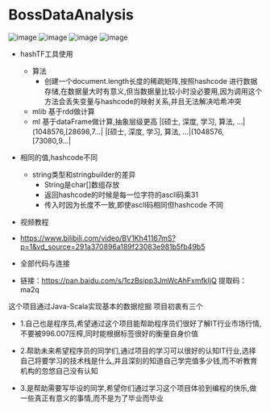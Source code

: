 # BossDataAnalysis
![image](https://user-images.githubusercontent.com/65523997/230296246-aeed227d-95b5-4eff-835e-fa10d3be580f.png)
![image](https://user-images.githubusercontent.com/65523997/230296359-00b8b910-5be1-4251-a8c4-004604866f9e.png)
![image](https://user-images.githubusercontent.com/65523997/230296942-3e502218-4c7d-4ae6-b0a4-e90aa0db816d.png)
![image](https://user-images.githubusercontent.com/65523997/230297100-a1ee0319-f57d-4628-a30c-49e9d266ff48.png)
- hashTF工具使用
	- 算法
		- 创建一个document.length长度的稀疏矩阵,按照hashcode 进行数据存储,在数据量大时有意义,但当数据量比较小时没必要用,因为调用这个方法会丢失变量与hashcode的映射关系,并且无法解决哈希冲突
	- mlib 基于rdd做计算
	- ml 基于dataFrame做计算,抽象层级更高
|[硕士, 深度, 学习, 算法, ...|(1048576,[28698,7...|
|[硕士, 深度, 学习, 算法, ...|(1048576,[73080,9...|
- 相同的值,hashcode不同
	- string类型和stringbuilder的差异
		- String是char[]数组存放
		- 返回hashcode的时候是每一位字符的ascll码乘31
		- 传入时因为长度不一致,即使ascll码相同但hashcode 不同

 - 视频教程
  - https://www.bilibili.com/video/BV1Kh41167mS?p=1&vd_source=291a370896a189f23083e981b5fb49b5
 - 全部代码与连接
  - 链接：https://pan.baidu.com/s/1czBsipp3JmWcAhFxmfkIjQ 提取码：ma2q 

这个项目通过Java-Scala实现基本的数据挖掘
项目初衷有三个
 - 1.自己也是程序员,希望通过这个项目能帮助程序员们很好了解IT行业市场行情,不要被996.007压榨,同时能根据标签很好的衡量自身价值
 
 - 2.帮助未来希望程序员的同学们,通过项目的学习可以很好的认知IT行业,选择自己将要学习的技术栈是什么,并且深刻的知道自己学完值多少钱,而不听教育机构的忽悠自己没有认知
 
 - 3.是帮助需要写毕设的同学,希望你们通过学习这个项目体验到编程的快乐,做一些真正有意义的事情,而不是为了毕业而毕业
